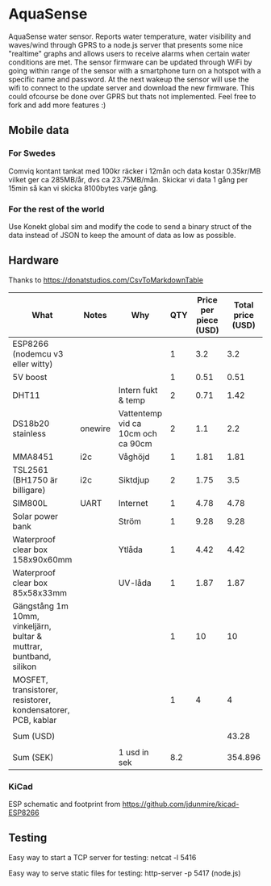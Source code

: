 # AquaSense
AquaSense water sensor. Reports water temperature, water visibility and waves/wind through GPRS to a node.js server that presents some nice "realtime" graphs and allows users to receive alarms when certain water conditions are met. 
The sensor firmware can be updated through WiFi by going within range of the sensor with a smartphone turn on a hotspot with a specific name and password. At the next wakeup the sensor will use the wifi to connect to the update server and download the new firmware. This could ofcourse be done over GPRS but thats not implemented.
Feel free to fork and add more features :)


## Mobile data

### For Swedes
Comviq kontant tankat med 100kr räcker i 12mån och data kostar 0.35kr/MB vilket ger ca 285MB/år, dvs ca 23.75MB/mån.
Skickar vi data 1 gång per 15min så kan vi skicka 8100bytes varje gång.

### For the rest of the world
Use Konekt global sim and modify the code to send a binary struct of the data instead of JSON to keep the amount of data as low as possible.


## Hardware
Thanks to https://donatstudios.com/CsvToMarkdownTable

| What                                                               | Notes   | Why                                | QTY | Price per piece (USD) | Total price (USD) |
| ------------------------------------------------------------------ | ------- | ---------------------------------- | --- | --------------------- | ----------------- |
| ESP8266 (nodemcu v3 eller witty)                                   |         |                                    | 1   | 3.2                   | 3.2               |
| 5V boost                                                           |         |                                    | 1   | 0.51                  | 0.51              |
| DHT11                                                              |         | Intern fukt & temp                 | 2   | 0.71                  | 1.42              |
| DS18b20 stainless                                                  | onewire | Vattentemp vid ca 10cm och ca 90cm | 2   | 1.1                   | 2.2               |
| MMA8451                                                            | i2c     | Våghöjd                            | 1   | 1.81                  | 1.81              |
| TSL2561 (BH1750 är billigare)                                      | i2c     | Siktdjup                           | 2   | 1.75                  | 3.5               |
| SIM800L                                                            | UART    | Internet                           | 1   | 4.78                  | 4.78              |
| Solar power bank                                                   |         | Ström                              | 1   | 9.28                  | 9.28              |
| Waterproof clear box 158x90x60mm                                   |         | Ytlåda                             | 1   | 4.42                  | 4.42              |
| Waterproof clear box 85x58x33mm                                    |         | UV-låda                            | 1   | 1.87                  | 1.87              |
| Gängstång 1m 10mm, vinkeljärn, bultar & muttrar, buntband, silikon |         |                                    | 1   | 10                    | 10                |
| MOSFET, transistorer, resistorer, kondensatorer, PCB, kablar       |         |                                    | 1   | 4                     | 4                 |
|                                                                    |         |                                    |     |                       |                   |
| Sum (USD)                                                          |         |                                    |     |                       | 43.28             |
|                                                                    |         |                                    |     |                       |                   |
| Sum (SEK)                                                          |         | 1 usd in sek                       | 8.2 |                       | 354.896           |

### KiCad
ESP schematic and footprint from https://github.com/jdunmire/kicad-ESP8266

## Testing
Easy way to start a TCP server for testing: netcat -l 5416

Easy way to serve static files for testing: http-server -p 5417 (node.js)
